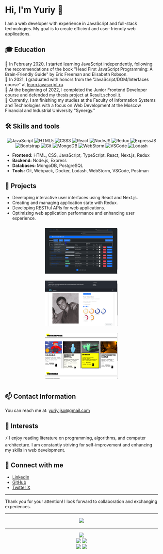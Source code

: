 # Hi, I'm Yuriy 👋

I am a web developer with experience in JavaScript and full-stack technologies. My goal is to create efficient and user-friendly web applications.

## 🎓 Education
🔭 In February 2020, I started learning JavaScript independently, following the recommendations of the book "Head First JavaScript Programming: A Brain-Friendly Guide" by Eric Freeman and Elisabeth Robson.  
🔭 In 2021, I graduated with honors from the "JavaScript/DOM/Interfaces course" at [learn.javascript.ru](https://learn.javascript.ru/).  
🔭 At the beginning of 2022, I completed the Junior Frontend Developer course and defended my thesis project at Result.school.it.  
🌱 Currently, I am finishing my studies at the Faculty of Information Systems and Technologies with a focus on Web Development at the Moscow Financial and Industrial University "Synergy."

## 🛠 Skills and tools
<div align="center">
<img height="30" alt="JavaScript" title="JavaScript" src="https://github.com/js-neo/js-neo/blob/main/assets/javascript_shield.svg" />
<img height="30" alt="HTML5" title="HTML5" src="https://github.com/js-neo/js-neo/blob/main/assets/html-5.svg" />
<img height="30" alt="CSS3" title="CSS3" src="https://github.com/js-neo/js-neo/blob/main/assets/css-3.svg" />
<img height="30" alt="React" title="React" src="https://github.com/js-neo/js-neo/blob/main/assets/react_original_logo_icon_146374.svg" />
<img height="30" alt="NodeJS" title="NodeJS" src="https://github.com/js-neo/js-neo/blob/main/assets/nodejs_plain_logo_icon_146409.svg" />
<img height="30" alt="Redux" title="Redux" src="https://github.com/js-neo/js-neo/blob/main/assets/redux_original_logo_icon_146365.svg" />
<img height="30" alt="ExpressJS" title="ExpressJS" src="https://github.com/js-neo/js-neo/blob/main/assets/express_original_logo_icon_146527.svg" />
<img height="30" alt="Bootstrap" title="Bootstrap" src="https://github.com/js-neo/js-neo/blob/main/assets/bootstrap_plain_logo_icon_146619.svg" />
<img height="30" alt="Git" title="Git" src="https://github.com/js-neo/js-neo/blob/main/assets/git_plain_logo_icon_146507.svg" />
<img height="30" alt="MongoDB" title="MongoDB" src="https://github.com/js-neo/js-neo/blob/main/assets/mongodb_original_logo_icon_146424.svg" />
<img height="30" alt="WebStorm" title="WebStorm" src="https://github.com/js-neo/js-neo/blob/main/assets/webstorm-icon.svg" />
<img height="30" alt="VSCode" title="VSCode" src="https://github.com/js-neo/js-neo/blob/main/assets/file_type_vscode_icon_130084.svg" />
<img height="30" alt="Lodash" title="Lodash" src="https://github.com/js-neo/js-neo/blob/main/assets/lodash_logo_icon_168120.svg" />
</div>

- **Frontend:** HTML, CSS, JavaScript, TypeScript, React, Next.js, Redux
- **Backend:** Node.js, Express
- **Databases:** MongoDB, PostgreSQL
- **Tools:** Git, Webpack, Docker, Lodash, WebStorm, VSCode, Postman

## 🚀 Projects
- Developing interactive user interfaces using React and Next.js.
- Creating and managing application state with Redux.
- Developing RESTful APIs for web applications.
- Optimizing web application performance and enhancing user experience.

<div align="center">
  <img height="150" alt="Bookstore" src="https://github.com/js-neo/js-neo/blob/main/assets/project_screen.png?raw=true" style="margin: 10px;">
  <img height="150" alt="Developers team" src="https://github.com/js-neo/js-neo/blob/main/assets/developers_team.png?raw=true" style="margin: 10px;">
  <img height="150" alt="Pindie-startkid" src="https://github.com/js-neo/js-neo/blob/main/assets/pindie-startkid.png?raw=true" style="margin: 10px;">
</div>


## 📫 Contact Information
You can reach me at: [yuriy.jsx@gmail.com](mailto:yuriy.jsx@gmail.com)

## 🌱 Interests
⚡ I enjoy reading literature on programming, algorithms, and computer architecture. I am constantly striving for self-improvement and enhancing my skills in web development.

## 🔗 Connect with me
- [LinkedIn](https://ru.linkedin.com/in/yuriy-vedernikov)
- [GitHub](https://github.com/js-neo)
- [Twitter X](https://twitter.com/VedernikovYuriy)


---

Thank you for your attention! I look forward to collaboration and exchanging experiences.




---

<div align="center">
<img src="https://github-readme-stats.vercel.app/api?username=js-neo&hide=stars,issues&show_icons=true&theme=merko&bg_color=fdf6e3">
</div>

---

<div align="center">
<img src="https://github-profile-summary-cards.vercel.app/api/cards/profile-details?username=js-neo&theme=solarized">
</div>


<div align="center">
<img src="https://github-profile-summary-cards.vercel.app/api/cards/most-commit-language?username=js-neo&theme=solarized"/>
<img src="https://github-profile-summary-cards.vercel.app/api/cards/repos-per-language?username=js-neo&theme=solarized"/>
</div>

<div align="center">
<img src="https://github-profile-summary-cards.vercel.app/api/cards/stats?username=js-neo&theme=solarized"/>
<img src="https://github-profile-summary-cards.vercel.app/api/cards/productive-time?username=js-neo&theme=solarized"/>
</div>
